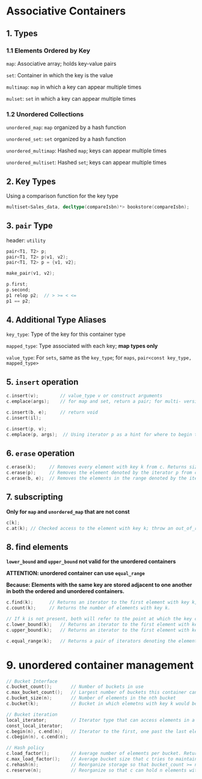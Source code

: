 # Associative Containers

## 1. Types

### 1.1 Elements Ordered by Key

`map`: Associative array; holds key-value pairs

`set`: Container in which the key is the value

`multimap`: `map` in which a key can appear multiple times

`mulset`: `set` in which a key can appear multiple times

### 1.2 Unordered Collections

`unordered_map`: `map` organized by a hash function

`unordered_set`: `set` organized by a hash function

`unordered_multimap`: Hashed `map`; keys can appear multiple times

`unordered_multiset`: Hashed `set`; keys can appear multiple times

## 2. Key Types

Using a comparison function for the key type

```c++
multiset<Sales_data, decltype(compareIsbn)*> bookstore(compareIsbn);
```

## 3. `pair` Type

header: `utility`

```c++
pair<T1, T2> p;
pair<T1, T2> p(v1, v2);
pair<T1, T2> p = {v1, v2};

make_pair(v1, v2);

p.first;
p.second;
p1 relop p2;  // > >= < <=
p1 == p2;
```

## 4. Additional Type Aliases

`key_type`: Type of the key for this container type

`mapped_type`: Type associated with each key; **map types only**

`value_type`: For `sets`, same as the `key_type`; for `maps`, `pair<const key_type, mapped_type>`

## 5. `insert` operation

```c++
c.insert(v);   		// value_type v or construct arguments
c.emplace(args);	// for map and set, return a pair; for multi- version, return an iterator

c.insert(b, e);		// return void
c.insert(il);

c.insert(p, v);
c.emplace(p, args);	 // Using iterator p as a hint for where to begin the search for where the new element should be stored. Returns an iterator
```

## 6. `erase` operation

```c++
c.erase(k); 	// Removes every element with key k from c. Returns size_type indicating the number of elements removed;
c.erase(p);		// Removes the element denoted by the iterator p from c. Return an iterator to the element after p;
c.erase(b, e);	// Removes the elements in the range denoted by the iterator pair b, e. Return e.
```

## 7. subscripting

**Only for `map` and `unordered_map` that are not const**

```c++
c[k];
c.at(k); // Checked access to the element with key k; throw an out_of_range exception if k in not in c
```

## 8. find elements

**`lower_bound` and `upper_bound` not valid for the unordered containers**

**ATTENTION: unordered container can use `equal_range`**

**Because: Elements with the same key are stored adjacent to one another in both the ordered and unordered containers.**

```c++
c.find(k);		// Returns an iterator to the first element with key k, or the off-the-end iterator
c.count(k);		// Returns the number of elements with key k.

// If k is not present, both will refer to the point at which the key can be inserted without disrupting the order
c.lower_bound(k);	// Returns an iterator to the first element with key not less than k
c.upper_bound(k); 	// Returns an iterator to the first element with key greater than k

c.equal_range(k);	// Returns a pair of iterators denoting the elements with key k. If k is not present, both members are c.end()
```

# 9. unordered container management

```c++
// Bucket Interface
c.bucket_count();		// Number of buckets in use
c.max_bucket_count();	// Largest number of buckets this container can hold
c.bucket_size(n);		// Number of elements in the nth bucket
c.bucket(k);			// Bucket in which elemetns with key k would be found

// Bucket iteration
local_iterator;			// Iterator type that can access elements in a bucket
const_local_iterator;
c.begin(n), c.end(n);	// Iterator to the first, one past the last element in bucket n
c.cbegin(n), c.cend(n);

// Hash policy
c.load_factor();		// Average number of elements per bucket. Return float.
c.max_load_factor();	// Average bucket size that c tries to maintain. c adds buckets to keep load_factor <= max_load_factor. Return float.
c.rehash(n);			// Reorganize storage so that bucket_count >= n and bucket_count > size/max_load_factor
c.reserve(n);			// Reorganize so that c can hold n elements without a rehash
```

